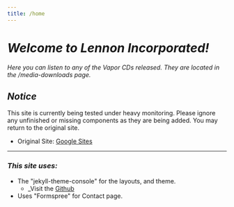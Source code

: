 ```yaml
---
title: /home
---
```


# _Welcome to Lennon Incorporated!_

_Here you can listen to any of the Vapor CDs released. They are located in the /media-downloads page._

## _Notice_
This site is currently being tested under heavy monitoring. Please ignore any unfinished or missing components as they are being added. You may return to the original site.
* Original Site: [Google Sites](https://sites.google.com/view/lennon-incorporated)

------------------
### _This site uses:_

- The "jekyll-theme-console" for the layouts, and theme.
  - _Visit the [Github](https://github.com/b2a3e8/jekyll-theme-console)
- Uses "Formspree" for Contact page.
